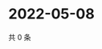 # 2022-05-08

共 0 条

<!-- BEGIN WEIBO -->
<!-- 最后更新时间 Sun May 08 2022 04:17:12 GMT+0800 (China Standard Time) -->

<!-- END WEIBO -->
